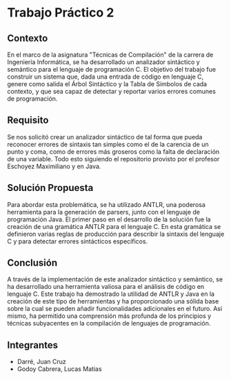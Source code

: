 # Trabajo Práctico 2

## Contexto

En el marco de la asignatura "Técnicas de Compilación" de la carrera de Ingeniería Informática, se ha desarrollado un analizador sintáctico y semántico para el lenguaje de programación C. El objetivo del trabajo fue construir un sistema que, dada una entrada de código en lenguaje C, genere como salida el Árbol Sintáctico y la Tabla de Símbolos de cada contexto, y que sea capaz de detectar y reportar varios errores comunes de programación.

## Requisito

Se nos solicitó crear un analizador sintáctico de tal forma que pueda reconocer errores de sintaxis tan simples como el de la carencia de un punto y coma, como de errores más groseros como la falta de declaración de una variable. Todo esto siguiendo el repositorio provisto por el profesor Eschoyez Maximiliano y en Java.

## Solución Propuesta

Para abordar esta problemática, se ha utilizado ANTLR, una poderosa herramienta para la generación de parsers, junto con el lenguaje de programación Java. El primer paso en el desarrollo de la solución fue la creación de una gramática ANTLR para el lenguaje C. En esta gramática se definieron varias reglas de producción para describir la sintaxis del lenguaje C y para detectar errores sintácticos específicos.

## Conclusión

A través de la implementación de este analizador sintáctico y semántico, se ha desarrollado una herramienta valiosa para el análisis de código en lenguaje C. Este trabajo ha demostrado la utilidad de ANTLR y Java en la creación de este tipo de herramientas y ha proporcionado una sólida base sobre la cual se pueden añadir funcionalidades adicionales en el futuro. Así mismo, ha permitido una comprensión más profunda de los principios y técnicas subyacentes en la compilación de lenguajes de programación.

## Integrantes

- Darré, Juan Cruz
- Godoy Cabrera, Lucas Matias